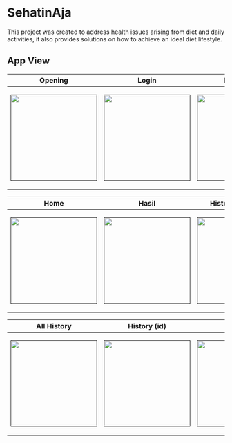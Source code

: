 
# SehatinAja

This project was created to address health issues arising from diet and daily activities, it also provides solutions on how to achieve an ideal diet lifestyle.


## App View

<table  align="center">
        <thead>
            <tr>
                <th>Opening</th>
                <th>Login</th>
				<th>Registrasi</th>
            </tr>
        </thead>
        <tbody>
            <tr>
                <td><p align="center"><a href="" target="_blank"><img src="https://i.postimg.cc/cts2sg5J/Authentikasi-0.png" width="200"></a></p></td>
				<td><p align="center"><a href="" target="_blank"><img src="https://photos.app.goo.gl/DrP8iBdCFWVMYnyy6" width="200"></a></p></td>
				<td><p align="center"><a href="" target="_blank"><img src="https://photos.app.goo.gl/FHdcySeTP81mP2uz9" width="200"></a></p></td>
            </tr>
        </tbody>
    </table>


<table  align="center">
        <thead>
            <tr>
                <th>Home</th>
                <th>Hasil</th>
				<th>History (kososng)</th>
            </tr>
        </thead>
        <tbody>
            <tr>
                <td><p align="center"><a href="" target="_blank"><img src="https://photos.app.goo.gl/WLj9e9r9zTAQBc5P7" width="200"></a></p></td>
				<td><p align="center"><a href="" target="_blank"><img src="https://photos.app.goo.gl/vC6hckx3h6Kw4iTU8" width="200"></a></p>
</td>
				<td><p align="center"><a href="" target="_blank"><img src="https://photos.app.goo.gl/aF5hNrDWwEvNA3eU7" width="200"></a></p>
</td>
            </tr>
        </tbody>
    </table>

<table  align="center">
        <thead>
            <tr>
                <th>All History</th>
                <th>History (id)</th>
				<th>Profile</th>
            </tr>
        </thead>
        <tbody>
            <tr>
                <td><p align="center"><a href="" target="_blank"><img src="https://photos.app.goo.gl/1DcfYKwh9Caeziaj7" width="200"></a></p></td>
				<td><p align="center"><a href="" target="_blank"><img src="https://photos.app.goo.gl/FthR6KJuQa4Q21wC8" width="200"></a></p>
</td>
				<td><p align="center"><a href="" target="_blank"><img src="https://photos.app.goo.gl/Qz7ZfuzeUaYkdVNU9" width="200"></a></p>
</td>
            </tr>
        </tbody>
    </table>
<br/>
